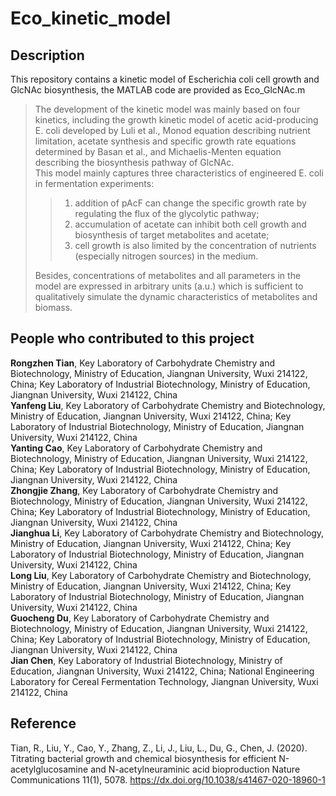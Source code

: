 # Eco_kinetic_model

## Description
This repository contains a kinetic model of Escherichia coli cell growth and GlcNAc biosynthesis, the MATLAB code are provided as Eco_GlcNAc.m  

>The development of the kinetic model was mainly based on four kinetics, including the growth kinetic model of acetic acid-producing E. coli developed by Luli et al., Monod equation describing nutrient limitation, acetate synthesis and specific growth rate equations determined by Basan et al., and Michaelis-Menten equation describing the biosynthesis pathway of GlcNAc.   
>This model mainly captures three characteristics of engineered E. coli in fermentation experiments:   
>>1) addition of pAcF can change the specific growth rate by regulating the flux of the glycolytic pathway;  
>>2) accumulation of acetate can inhibit both cell growth and biosynthesis of target metabolites and acetate;  
>>3) cell growth is also limited by the concentration of nutrients (especially nitrogen sources) in the medium.  
>
>Besides, concentrations of metabolites and all parameters in the model are expressed in arbitrary units (a.u.) which is sufficient to qualitatively simulate the dynamic characteristics of metabolites and biomass.  

## People who contributed to this project
**Rongzhen Tian**, Key Laboratory of Carbohydrate Chemistry and Biotechnology, Ministry of Education, Jiangnan University, Wuxi 214122, China; Key Laboratory of Industrial Biotechnology, Ministry of Education, Jiangnan University, Wuxi 214122, China  
**Yanfeng Liu**, Key Laboratory of Carbohydrate Chemistry and Biotechnology, Ministry of Education, Jiangnan University, Wuxi 214122, China; Key Laboratory of Industrial Biotechnology, Ministry of Education, Jiangnan University, Wuxi 214122, China  
**Yanting Cao**, Key Laboratory of Carbohydrate Chemistry and Biotechnology, Ministry of Education, Jiangnan University, Wuxi 214122, China; Key Laboratory of Industrial Biotechnology, Ministry of Education, Jiangnan University, Wuxi 214122, China  
**Zhongjie Zhang**, Key Laboratory of Carbohydrate Chemistry and Biotechnology, Ministry of Education, Jiangnan University, Wuxi 214122, China; Key Laboratory of Industrial Biotechnology, Ministry of Education, Jiangnan University, Wuxi 214122, China  
**Jianghua Li**, Key Laboratory of Carbohydrate Chemistry and Biotechnology, Ministry of Education, Jiangnan University, Wuxi 214122, China; Key Laboratory of Industrial Biotechnology, Ministry of Education, Jiangnan University, Wuxi 214122, China  
**Long Liu**, Key Laboratory of Carbohydrate Chemistry and Biotechnology, Ministry of Education, Jiangnan University, Wuxi 214122, China; Key Laboratory of Industrial Biotechnology, Ministry of Education, Jiangnan University, Wuxi 214122, China  
**Guocheng Du**, Key Laboratory of Carbohydrate Chemistry and Biotechnology, Ministry of Education, Jiangnan University, Wuxi 214122, China; Key Laboratory of Industrial Biotechnology, Ministry of Education, Jiangnan University, Wuxi 214122, China  
**Jian Chen**, Key Laboratory of Industrial Biotechnology, Ministry of Education, Jiangnan University, Wuxi 214122, China; National Engineering Laboratory for Cereal Fermentation Technology, Jiangnan University, Wuxi 214122, China  

## Reference
Tian, R., Liu, Y., Cao, Y., Zhang, Z., Li, J., Liu, L., Du, G., Chen, J. (2020). Titrating bacterial growth and chemical biosynthesis for efficient N-acetylglucosamine and N-acetylneuraminic acid bioproduction Nature Communications  11(1), 5078. https://dx.doi.org/10.1038/s41467-020-18960-1
